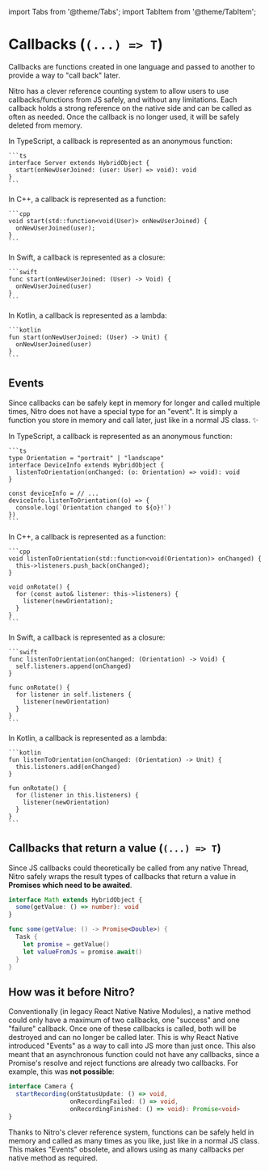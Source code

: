 ---
---

import Tabs from '@theme/Tabs';
import TabItem from '@theme/TabItem';

# Callbacks (`(...) => T`)

Callbacks are functions created in one language and passed to another to provide a way to "call back" later.

Nitro has a clever reference counting system to allow users to use callbacks/functions from JS safely, and without any limitations.
Each callback holds a strong reference on the native side and can be called as often as needed.
Once the callback is no longer used, it will be safely deleted from memory.

<Tabs>
  <TabItem value="ts" label="TypeScript" default>
    In TypeScript, a callback is represented as an anonymous function:

    ```ts
    interface Server extends HybridObject {
      start(onNewUserJoined: (user: User) => void): void
    }
    ```
  </TabItem>
  <TabItem value="cpp" label="C++">
    In C++, a callback is represented as a function:

    ```cpp
    void start(std::function<void(User)> onNewUserJoined) {
      onNewUserJoined(user);
    }
    ```
  </TabItem>
  <TabItem value="swift" label="Swift">
    In Swift, a callback is represented as a closure:

    ```swift
    func start(onNewUserJoined: (User) -> Void) {
      onNewUserJoined(user)
    }
    ```
  </TabItem>
  <TabItem value="kotlin" label="Kotlin">
    In Kotlin, a callback is represented as a lambda:

    ```kotlin
    fun start(onNewUserJoined: (User) -> Unit) {
      onNewUserJoined(user)
    }
    ```
  </TabItem>
</Tabs>

## Events

Since callbacks can be safely kept in memory for longer and called multiple times, Nitro does not have a special type for an "event".
It is simply a function you store in memory and call later, just like in a normal JS class. ✨

<Tabs>
  <TabItem value="ts" label="TypeScript" default>
    In TypeScript, a callback is represented as an anonymous function:

    ```ts
    type Orientation = "portrait" | "landscape"
    interface DeviceInfo extends HybridObject {
      listenToOrientation(onChanged: (o: Orientation) => void): void
    }

    const deviceInfo = // ...
    deviceInfo.listenToOrientation((o) => {
      console.log(`Orientation changed to ${o}!`)
    })
    ```
  </TabItem>
  <TabItem value="cpp" label="C++">
    In C++, a callback is represented as a function:

    ```cpp
    void listenToOrientation(std::function<void(Orientation)> onChanged) {
      this->listeners.push_back(onChanged);
    }

    void onRotate() {
      for (const auto& listener: this->listeners) {
        listener(newOrientation);
      }
    }
    ```
  </TabItem>
  <TabItem value="swift" label="Swift">
    In Swift, a callback is represented as a closure:

    ```swift
    func listenToOrientation(onChanged: (Orientation) -> Void) {
      self.listeners.append(onChanged)
    }

    func onRotate() {
      for listener in self.listeners {
        listener(newOrientation)
      }
    }
    ```
  </TabItem>
  <TabItem value="kotlin" label="Kotlin">
    In Kotlin, a callback is represented as a lambda:

    ```kotlin
    fun listenToOrientation(onChanged: (Orientation) -> Unit) {
      this.listeners.add(onChanged)
    }

    fun onRotate() {
      for (listener in this.listeners) {
        listener(newOrientation)
      }
    }
    ```
  </TabItem>
</Tabs>

## Callbacks that return a value (`(...) => T`)

Since JS callbacks could theoretically be called from any native Thread,
Nitro safely wraps the result types of callbacks that return a value in **Promises which need to be awaited**.

<div className="side-by-side-container">
<div className="side-by-side-block">

```ts title="Math.nitro.ts"
interface Math extends HybridObject {
  some(getValue: () => number): void
}
```

</div>
<div className="side-by-side-block">

```swift title="HybridMath.swift"
func some(getValue: () -> Promise<Double>) {
  Task {
    let promise = getValue()
    let valueFromJs = promise.await()
  }
}
```

</div>
</div>

## How was it before Nitro?

Conventionally (in legacy React Native Native Modules), a native method could only have a maximum of two callbacks, one "success" and one "failure" callback.
Once one of these callbacks is called, both will be destroyed and can no longer be called later.
This is why React Native introduced "Events" as a way to call into JS more than just once.
This also meant that an asynchronous function could not have any callbacks, since a Promise's resolve and reject functions are already two callbacks.
For example, this was **not possible**:

```ts
interface Camera {
  startRecording(onStatusUpdate: () => void,
                 onRecordingFailed: () => void,
                 onRecordingFinished: () => void): Promise<void>
}
```

Thanks to Nitro's clever reference system, functions can be safely held in memory and called as many times as you like, just like in a normal JS class.
This makes "Events" obsolete, and allows using as many callbacks per native method as required.
